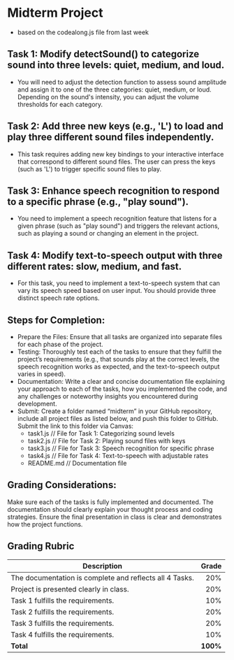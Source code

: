 # Midterm Project
- based on the codealong.js file from last week

## Task 1: Modify detectSound() to categorize sound into three levels: quiet, medium, and loud.
- You will need to adjust the detection function to assess sound amplitude and assign it to one of the three categories: quiet, medium, or loud. Depending on the sound's intensity, you can adjust the volume thresholds for each category.

## Task 2: Add three new keys (e.g., 'L') to load and play three different sound files independently.
- This task requires adding new key bindings to your interactive interface that correspond to different sound files. The user can press the keys (such as 'L') to trigger specific sound files to play.

## Task 3: Enhance speech recognition to respond to a specific phrase (e.g., "play sound").
- You need to implement a speech recognition feature that listens for a given phrase (such as "play sound") and triggers the relevant actions, such as playing a sound or changing an element in the project.

## Task 4: Modify text-to-speech output with three different rates: slow, medium, and fast.
- For this task, you need to implement a text-to-speech system that can vary its speech speed based on user input. You should provide three distinct speech rate options.

## Steps for Completion:
- Prepare the Files: Ensure that all tasks are organized into separate files for each phase of the project.
- Testing: Thoroughly test each of the tasks to ensure that they fulfill the project’s requirements (e.g., that sounds play at the correct levels, the speech recognition works as expected, and the text-to-speech output varies in speed).
- Documentation: Write a clear and concise documentation file explaining your approach to each of the tasks, how you implemented the code, and any challenges or noteworthy insights you encountered during development.
- Submit: Create a folder named “midterm” in your GitHub repository, include all project files as listed below, and push this folder to GitHub. Submit the link to this folder via Canvas:
	- task1.js // File for Task 1: Categorizing sound levels
	- task2.js // File for Task 2: Playing sound files with keys
	- task3.js // File for Task 3: Speech recognition for specific phrase
	- task4.js // File for Task 4: Text-to-speech with adjustable rates
	- README.md // Documentation file

## Grading Considerations:
Make sure each of the tasks is fully implemented and documented.
The documentation should clearly explain your thought process and coding strategies.
Ensure the final presentation in class is clear and demonstrates how the project functions.

## Grading Rubric

Description|Grade
---|---:|
The documentation is complete and reflects all 4 Tasks. | 20%
Project is presented clearly in class. | 20%
Task 1 fulfills the requirements. | 10%
Task 2 fulfills the requirements. | 20%
Task 3 fulfills the requirements. | 20%
Task 4 fulfills the requirements. | 10%
**Total** | **100%**
